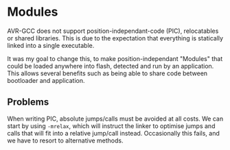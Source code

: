 # Modules

AVR-GCC does not support position-independant-code (PIC), relocatables or shared libraries. 
This is due to the expectation that everything is statically linked into a single executable.

It was my goal to change this, to make position-independant "Modules" that could be loaded anywhere into flash, detected and run by an application. This allows several benefits such as being able to share code between bootloader and application.

## Problems

When writing PIC, absolute jumps/calls must be avoided at all costs. We can start by using `-mrelax`, which will instruct the linker to optimise jumps and calls that will fit into a relative jump/call instead. Occasionally this fails, and we have to resort to alternative methods.